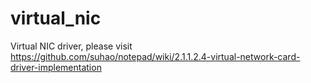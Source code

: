 # virtual_nic
Virtual NIC driver, please visit https://github.com/suhao/notepad/wiki/2.1.1.2.4-virtual-network-card-driver-implementation

